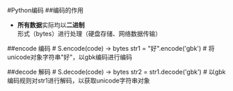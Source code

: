 #Python编码
##编码的作用
- <strong>所有数据</strong>实际均以<strong>二进制</strong>形式（bytes）进行处理（硬盘存储、网络数据传输）

##encode 编码
    # S.encode(code) -> bytes
    str1 = "好".encode('gbk') \# 将unicode对象字符串"好"，以gbk编码进行编码

##decode 解码
    # S.decode(code) -> bytes
    str2 = str1.decode('gbk') \# 以gbk编码规则对str1进行解码，以获取unicode字符串对象
